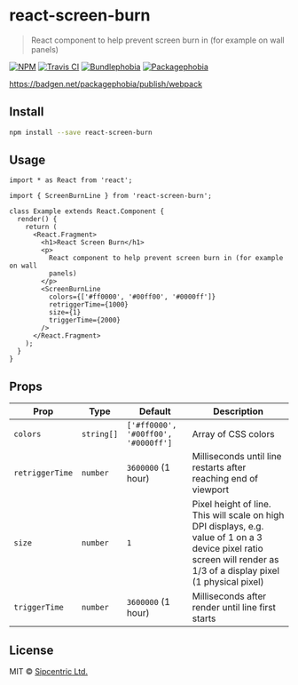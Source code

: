 # react-screen-burn

> React component to help prevent screen burn in (for example on wall panels)

[![NPM](https://img.shields.io/npm/v/react-screen-burn.svg)](https://www.npmjs.com/package/react-screen-burn) [![Travis CI](https://travis-ci.com/Nimvelo/react-screen-burn.svg?branch=master)](https://travis-ci.com/Nimvelo/react-screen-burn) [![Bundlephobia](https://badgen.net/bundlephobia/minzip/react-screen-burn)](https://bundlephobia.com/result?p=react-screen-burn) [![Packagephobia](https://badgen.net/packagephobia/publish/react-screen-burn)](https://packagephobia.now.sh/result?p=react-screen-burn)

https://badgen.net/packagephobia/publish/webpack

## Install

```bash
npm install --save react-screen-burn
```

## Usage

```tsx
import * as React from 'react';

import { ScreenBurnLine } from 'react-screen-burn';

class Example extends React.Component {
  render() {
    return (
      <React.Fragment>
        <h1>React Screen Burn</h1>
        <p>
          React component to help prevent screen burn in (for example on wall
          panels)
        </p>
        <ScreenBurnLine
          colors={['#ff0000', '#00ff00', '#0000ff']}
          retriggerTime={1000}
          size={1}
          triggerTime={2000}
        />
      </React.Fragment>
    );
  }
}
```

## Props

| Prop            | Type       | Default                             | Description                                                                                                                                                           |
| --------------- | ---------- | ----------------------------------- | --------------------------------------------------------------------------------------------------------------------------------------------------------------------- |
| `colors`        | `string[]` | `['#ff0000', '#00ff00', '#0000ff']` | Array of CSS colors                                                                                                                                                   |
| `retriggerTime` | `number`   | `3600000` (1 hour)                  | Milliseconds until line restarts after reaching end of viewport                                                                                                       |
| `size`          | `number`   | `1`                                 | Pixel height of line. This will scale on high DPI displays, e.g. value of 1 on a 3 device pixel ratio screen will render as 1/3 of a display pixel (1 physical pixel) |
| `triggerTime`   | `number`   | `3600000` (1 hour)                  | Milliseconds after render until line first starts                                                                                                                     |

## License

MIT © [Sipcentric Ltd.](https://nimvelo.com/)
